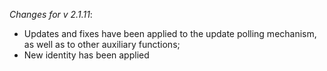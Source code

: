 _Changes for v 2.1.11_:
- Updates and fixes have been applied to the update polling mechanism, as well as to other auxiliary functions;
- New identity has been applied
